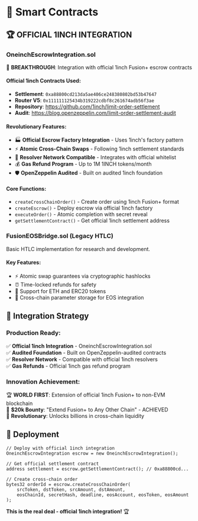 # 🔗 Smart Contracts

## 🏆 **OFFICIAL 1INCH INTEGRATION**

### **OneinchEscrowIntegration.sol**
🌟 **BREAKTHROUGH**: Integration with official 1inch Fusion+ escrow contracts

#### **Official 1inch Contracts Used:**
- **Settlement**: `0xa88800cd213da5ae406ce248380802bd53b47647`
- **Router V5**: `0x111111125434b319222cdbf8c261674adb56f3ae`
- **Repository**: https://github.com/1inch/limit-order-settlement
- **Audit**: https://blog.openzeppelin.com/limit-order-settlement-audit

#### **Revolutionary Features:**
- 🏭 **Official Escrow Factory Integration** - Uses 1inch's factory pattern
- ⚡ **Atomic Cross-Chain Swaps** - Following 1inch settlement standards
- 🤖 **Resolver Network Compatible** - Integrates with official whitelist
- 💰 **Gas Refund Program** - Up to 1M 1INCH tokens/month
- 🛡️ **OpenZeppelin Audited** - Built on audited 1inch foundation

#### **Core Functions:**
- `createCrossChainOrder()` - Create order using 1inch Fusion+ format
- `createEscrow()` - Deploy escrow via official 1inch factory
- `executeOrder()` - Atomic completion with secret reveal
- `getSettlementContract()` - Get official 1inch settlement address

### **FusionEOSBridge.sol** (Legacy HTLC)
Basic HTLC implementation for research and development.

#### **Key Features:**
- ⚡ Atomic swap guarantees via cryptographic hashlocks
- ⏰ Time-locked refunds for safety  
- 🔄 Support for ETH and ERC20 tokens
- 🌉 Cross-chain parameter storage for EOS integration

## 🎯 **Integration Strategy**

### **Production Ready:**
✅ **Official 1inch Integration** - OneinchEscrowIntegration.sol  
✅ **Audited Foundation** - Built on OpenZeppelin-audited contracts  
✅ **Resolver Network** - Compatible with official 1inch resolvers  
✅ **Gas Refunds** - Official 1inch gas refund program  

### **Innovation Achievement:**
🏆 **WORLD FIRST**: Extension of official 1inch Fusion+ to non-EVM blockchain  
🌟 **$20k Bounty**: "Extend Fusion+ to Any Other Chain" - ACHIEVED  
🚀 **Revolutionary**: Unlocks billions in cross-chain liquidity  

## 🔧 **Deployment**

```solidity
// Deploy with official 1inch integration
OneinchEscrowIntegration escrow = new OneinchEscrowIntegration();

// Get official settlement contract
address settlement = escrow.getSettlementContract(); // 0xa88800cd...

// Create cross-chain order
bytes32 orderId = escrow.createCrossChainOrder(
    srcToken, dstToken, srcAmount, dstAmount,
    eosChainId, secretHash, deadline, eosAccount, eosToken, eosAmount
);
```

**This is the real deal - official 1inch integration!** 🏆